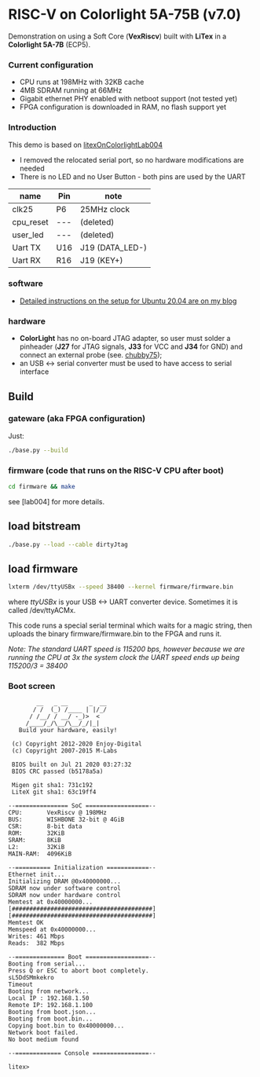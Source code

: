# RISC-V on Colorlight 5A-75B (v7.0)

Demonstration on using a Soft Core (**VexRiscv**)
built with **LiTex** in a **Colorlight 5A-7B** (ECP5).

### Current configuration
 * CPU runs at 198MHz with 32KB cache
 * 4MB SDRAM running at 66MHz
 * Gigabit ethernet PHY enabled with netboot support (not tested yet)
 * FPGA configuration is downloaded in RAM, no flash support yet
### Introduction

This demo is based on
[litexOnColorlightLab004](https://github.com/trabucayre/litexOnColorlightLab004)

- I removed the relocated serial port, so no hardware modifications are needed
- There is no LED and no User Button - both pins are used by the UART

| name      | Pin | note            |
|-----------|-----|-----------------|
| clk25     | P6  | 25MHz clock     |
| cpu_reset | --- | (deleted)       |
| user_led  | --- | (deleted)       |
| Uart TX   | U16 | J19 (DATA_LED-) |
| Uart RX   | R16 | J19 (KEY+)      |

### software

- [Detailed instructions on the setup for Ubuntu 20.04 are on my blog](https://blog.pcbxprt.com/index.php/2020/07/19/running-risc-v-core-on-small-fpga-board/)

### hardware

- **ColorLight** has no on-board JTAG adapter, so user must solder a pinheader
  (**J27** for JTAG signals, **J33** for VCC and **J34** for GND) and connect an external probe (see.
  [chubby75](https://github.com/q3k/chubby75/tree/master/5a-75b));
- an USB <-> serial converter must be used to have access to serial interface

## Build

### gateware (aka FPGA configuration)
Just:
```bash
./base.py --build
```
### firmware (code that runs on the RISC-V CPU after boot)
```bash
cd firmware && make
```
see [lab004] for more details.

## load bitstream
```bash
./base.py --load --cable dirtyJtag
```

## load firmware
```bash
lxterm /dev/ttyUSBx --speed 38400 --kernel firmware/firmware.bin
```
where *ttyUSBx* is your USB <-> UART converter device. Sometimes it is called /dev/ttyACMx.

This code runs a special serial terminal which waits for a magic string, then uploads the binary firmware/firmware.bin to the FPGA and runs it.

*Note: The standard UART speed is 115200 bps, however because we are running the CPU at 3x the system clock the UART speed ends up being 115200/3 = 38400*

### Boot screen
```
        __   _ __      _  __
       / /  (_) /____ | |/_/
      / /__/ / __/ -_)>  <
     /____/_/\__/\__/_/|_|
   Build your hardware, easily!

 (c) Copyright 2012-2020 Enjoy-Digital
 (c) Copyright 2007-2015 M-Labs

 BIOS built on Jul 21 2020 03:27:32
 BIOS CRC passed (b5178a5a)

 Migen git sha1: 731c192
 LiteX git sha1: 63c19ff4

--=============== SoC ==================--
CPU:       VexRiscv @ 198MHz
BUS:       WISHBONE 32-bit @ 4GiB
CSR:       8-bit data
ROM:       32KiB
SRAM:      8KiB
L2:        32KiB
MAIN-RAM:  4096KiB

--========== Initialization ============--
Ethernet init...
Initializing DRAM @0x40000000...
SDRAM now under software control
SDRAM now under hardware control
Memtest at 0x40000000...
[########################################]
[########################################]
Memtest OK
Memspeed at 0x40000000...
Writes: 461 Mbps
Reads:  382 Mbps

--============== Boot ==================--
Booting from serial...
Press Q or ESC to abort boot completely.
sL5DdSMmkekro
Timeout
Booting from network...
Local IP : 192.168.1.50
Remote IP: 192.168.1.100
Booting from boot.json...
Booting from boot.bin...
Copying boot.bin to 0x40000000... 
Network boot failed.
No boot medium found

--============= Console ================--

litex> 

```
